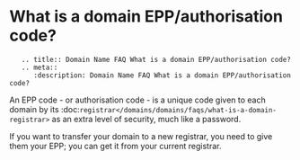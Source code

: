 # What is a domain EPP/authorisation code?

```eval_rst
   .. title:: Domain Name FAQ What is a domain EPP/authorisation code?
   .. meta::
      :description: Domain Name FAQ What is a domain EPP/authorisation code?
```


An EPP code - or authorisation code - is a unique code given to each domain by its :doc:`registrar</domains/domains/faqs/what-is-a-domain-registrar>` as an extra level of security, much like a password.


If you want to transfer your domain to a new registrar, you need to give them your EPP; you can get it from your current registrar.

